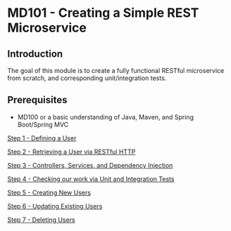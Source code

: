 # MD101 - Creating a Simple REST Microservice

## Introduction
The goal of this module is to create a fully functional RESTful microservice from scratch, and corresponding unit/integration tests.

## Prerequisites
* MD100 or a basic understanding of Java, Maven, and Spring Boot/Spring MVC


[Step 1 - Defining a User](step_1/README.md)


[Step 2 - Retrieving a User via RESTful HTTP](step_2/README.md)


[Step 3 - Controllers, Services, and Dependency Injection](step_3/README.md)


[Step 4 - Checking our work via Unit and Integration Tests](step_4/README.md)


[Step 5 - Creating New Users](step_5/README.md)


[Step 6 - Updating Existing Users](step_6/README.md)


[Step 7 - Deleting Users](step_7/README.md)
